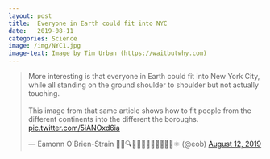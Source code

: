 ```yaml
---
layout: post
title:  Everyone in Earth could fit into NYC
date:   2019-08-11
categories: Science
image: /img/NYC1.jpg
image-text: Image by Tim Urban (https://waitbutwhy.com)
---
```



<blockquote class="twitter-tweet"><p lang="en" dir="ltr">More interesting is that everyone in Earth could fit into New York City, while all standing on the ground shoulder to shoulder but not actually touching.<br><br>This image from that same article shows how to fit people from the different continents into the different the boroughs. <a href="https://t.co/5iANOxd6ia">pic.twitter.com/5iANOxd6ia</a></p>&mdash; Eamonn O&#39;Brien-Strain 👨‍💻🔍🌁🇮🇪🇪🇺🇺🇲🇺🇳⚛️ (@eob) <a href="https://twitter.com/eob/status/1160703825910497280?ref_src=twsrc%5Etfw">August 12, 2019</a></blockquote> <script async src="https://platform.twitter.com/widgets.js" charset="utf-8"></script>